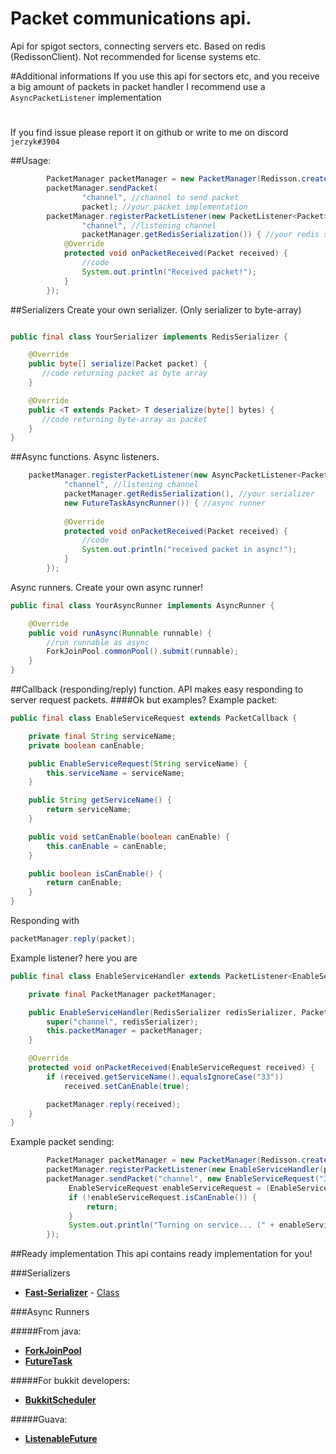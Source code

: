 # Packet communications api.
Api for spigot sectors, connecting servers etc.
Based on redis (RedissonClient).
Not recommended for license systems etc.

#Additional informations
If you use this api for sectors etc, and you receive a big amount of packets in packet handler I recommend use a `AsyncPacketListener` implementation
#
If you find issue please report it on github or write to me on discord `jerzyk#3904`


##Usage:
```java
        PacketManager packetManager = new PacketManager(Redisson.create(), new FastSerializationSerializer());
        packetManager.sendPacket(
                "channel", //channel to send packet
                packet); //your packet implementation
        packetManager.registerPacketListener(new PacketListener<Packet>(
                "channel", //listening channel
                packetManager.getRedisSerialization()) { //your redis serializer
            @Override
            protected void onPacketReceived(Packet received) {
                //code
                System.out.println("Received packet!");
            }
        });
```

##Serializers
Create your own serializer. (Only serializer to byte-array)
```java

public final class YourSerializer implements RedisSerializer {

    @Override
    public byte[] serialize(Packet packet) {
       //code returning packet as byte array
    }

    @Override
    public <T extends Packet> T deserialize(byte[] bytes) {
       //code returning byte-array as packet
    }
}

```

##Async functions.
Async listeners.
```java
    packetManager.registerPacketListener(new AsyncPacketListener<Packet>(
            "channel", //listening channel
            packetManager.getRedisSerialization(), //your serializer
            new FutureTaskAsyncRunner()) { //async runner
            
            @Override
            protected void onPacketReceived(Packet received) {
                //code
                System.out.println("received packet in async!");
            }
        });

```
Async runners. Create your own async runner!
```java
public final class YourAsyncRunner implements AsyncRunner {

    @Override
    public void runAsync(Runnable runnable) {
        //run runnable as async
        ForkJoinPool.commonPool().submit(runnable);
    }
}
```

##Callback (responding/reply) function.
API makes easy responding to server request packets.
####Ok but examples?
Example packet:
```java
public final class EnableServiceRequest extends PacketCallback {

    private final String serviceName;
    private boolean canEnable;

    public EnableServiceRequest(String serviceName) {
        this.serviceName = serviceName;
    }

    public String getServiceName() {
        return serviceName;
    }

    public void setCanEnable(boolean canEnable) {
        this.canEnable = canEnable;
    }

    public boolean isCanEnable() {
        return canEnable;
    }
}
```
Responding with
```java
packetManager.reply(packet);
```
Example listener? here you are
```java
public final class EnableServiceHandler extends PacketListener<EnableServiceRequest> {

    private final PacketManager packetManager;

    public EnableServiceHandler(RedisSerializer redisSerializer, PacketManager packetManager) {
        super("channel", redisSerializer);
        this.packetManager = packetManager;
    }

    @Override
    protected void onPacketReceived(EnableServiceRequest received) {
        if (received.getServiceName().equalsIgnoreCase("33"))
            received.setCanEnable(true);

        packetManager.reply(received);
    }
}
```

Example packet sending:
```java
        PacketManager packetManager = new PacketManager(Redisson.create(), new FastSerializationSerializer());
        packetManager.registerPacketListener(new EnableServiceHandler(packetManager.getRedisSerialization(), packetManager));
        packetManager.sendPacket("channel", new EnableServiceRequest("33"), response -> {
             EnableServiceRequest enableServiceRequest = (EnableServiceRequest) response;
             if (!enableServiceRequest.isCanEnable()) {
                 return;
             }
             System.out.println("Turning on service... (" + enableServiceRequest.getServiceName() + ")");
        });
```



##Ready implementation
This api contains ready implementation for you!

###Serializers
* **[Fast-Serializer](https://github.com/RuedigerMoeller/fast-serialization)** - [Class](https://github.com/sadcenter/server-communication/blob/main/src/main/java/xyz/sadcenter/redis/serializers/impl/FastSerializationSerializer.java)

###Async Runners

#####From java:

* **[ForkJoinPool](https://github.com/sadcenter/server-communication/blob/main/src/main/java/xyz/sadcenter/redis/async/impl/java/ForkJoinPoolAsyncRunner.java)**
* **[FutureTask](https://github.com/sadcenter/server-communication/blob/main/src/main/java/xyz/sadcenter/redis/async/impl/java/FutureTaskAsyncRunner.java)**

#####For bukkit developers:

* **[BukkitScheduler](https://github.com/sadcenter/server-communication/blob/main/src/main/java/xyz/sadcenter/redis/async/impl/java/BukkitSchedulerAsyncRunner.java)**

#####Guava:
* **[ListenableFuture](https://github.com/sadcenter/server-communication/blob/main/src/main/java/xyz/sadcenter/redis/async/impl/guava/ListenableFutureAsyncRunner.java)**
